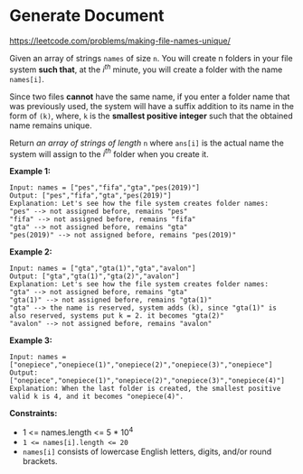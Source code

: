# Generate Document

https://leetcode.com/problems/making-file-names-unique/

Given an array of strings `names` of size `n`. You will create n folders in your file system **such that**, at the $i^{th}$ minute, you will create a folder with the name `names[i]`.

Since two files **cannot** have the same name, if you enter a folder name that was previously used, the system will have a suffix addition to its name in the form of `(k)`, where, `k` is the **smallest positive integer** such that the obtained name remains unique.

Return *an array of strings of length* `n` where `ans[i]` is the actual name the system will assign to the $i^{th}$ folder when you create it.

 

**Example 1:**
```
Input: names = ["pes","fifa","gta","pes(2019)"]
Output: ["pes","fifa","gta","pes(2019)"]
Explanation: Let's see how the file system creates folder names:
"pes" --> not assigned before, remains "pes"
"fifa" --> not assigned before, remains "fifa"
"gta" --> not assigned before, remains "gta"
"pes(2019)" --> not assigned before, remains "pes(2019)"
```


**Example 2:**
```
Input: names = ["gta","gta(1)","gta","avalon"]
Output: ["gta","gta(1)","gta(2)","avalon"]
Explanation: Let's see how the file system creates folder names:
"gta" --> not assigned before, remains "gta"
"gta(1)" --> not assigned before, remains "gta(1)"
"gta" --> the name is reserved, system adds (k), since "gta(1)" is also reserved, systems put k = 2. it becomes "gta(2)"
"avalon" --> not assigned before, remains "avalon"
```


**Example 3:**
```
Input: names = ["onepiece","onepiece(1)","onepiece(2)","onepiece(3)","onepiece"]
Output: ["onepiece","onepiece(1)","onepiece(2)","onepiece(3)","onepiece(4)"]
Explanation: When the last folder is created, the smallest positive valid k is 4, and it becomes "onepiece(4)".
```

**Constraints:**
- 1 <= names.length <= 5 * $10^4$
- `1 <= names[i].length <= 20`
- `names[i]` consists of lowercase English letters, digits, and/or round brackets.